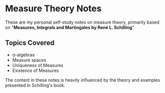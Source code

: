 # Measure Theory Notes

These are my personal self-study notes on measure theory, primarily based on "**Measures, Integrals and Martingales by René L. Schilling**".

## Topics Covered

- σ-algebras
- Measure spaces
- Uniqueness of Measures
- Existence of Measures

The content in these notes is heavily influenced by the theory and examples presented in Schilling's book.
